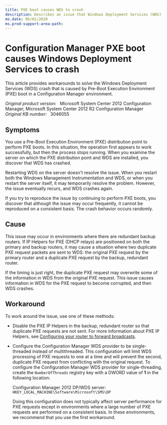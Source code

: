 ```yaml
---
title: PXE boot causes WDS to crash
description: Describes an issue that Windows Deployment Services (WDS) crashes during PXE boot and provides a workaround.
ms.date: 06/01/2020
ms.prod-support-area-path: 
---
```

# Configuration Manager PXE boot causes Windows Deployment Services to crash

This article provides workarounds to solve the Windows Deployment Services (WDS) crash that is caused by Pre-Boot Execution Environment (PXE) boot in a Configuration Manager environment.

_Original product version:_ &nbsp; Microsoft System Center 2012 Configuration Manager, Microsoft System Center 2012 R2 Configuration Manager  
_Original KB number:_ &nbsp; 3046055

## Symptoms

You use a Pre-Boot Execution Environment (PXE) distribution point to perform PXE boots. In this situation, the operation first appears to work successfully, but then the process stops running. When you examine the server on which the PXE distribution point and WDS are installed, you discover that WDS has crashed.

Restarting WDS on the server doesn't resolve the issue. When you restart both the Windows Management Instrumentation and WDS, or when you restart the server itself, it may temporarily resolve the problem. However, the issue eventually recurs, and WDS crashes again.

If you try to reproduce the issue by continuing to perform PXE boots, you discover that although the issue may occur frequently, it cannot be reproduced on a consistent basis. The crash behavior occurs randomly.

## Cause

This issue may occur in environments where there are redundant backup routers. If IP Helpers for PXE (DHCP relays) are positioned on both the primary and backup routers, it may cause a situation where two duplicate PXE request packets are sent to WDS: the original PXE request by the primary router and a duplicate PXE request by the backup, redundant router.

If the timing is just right, the duplicate PXE request may overwrite some of the information in WDS from the original PXE request. This issue causes information in WDS for the PXE request to become corrupted, and then WDS crashes.

## Workaround

To work around the issue, use one of these methods:

- Disable the PXE IP Helpers in the backup, redundant router so that duplicate PXE requests are not sent. For more information about PXE IP Helpers, see [Configuring your router to forward broadcasts](/previous-versions/windows/it-pro/windows-server-2008-R2-and-2008/cc732351(v=ws.10)).
- Configure the Configuration Manager WDS provider to be single-threaded instead of multithreaded. This configuration will limit WDS processing of PXE requests to one at a time and will prevent the second, duplicate PXE request from conflicting with the original request. To configure the Configuration Manager WDS provider for single-threading, create the `NumberOfThreads` registry key with a DWORD value of **1** in the following location:

    Configuration Manager 2012 DP/WDS server: `HKEY_LOCAL_MACHINE\Software\Microsoft\SMS\DP`

    Doing this configuration does not typically affect server performance for PXE requests except in environments where a large number of PXE requests are performed on a consistent basis. In these environments, we recommend that you use the first workaround.
